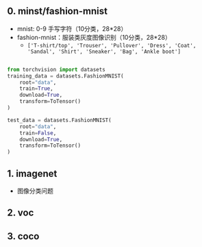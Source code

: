 
## 0. minst/fashion-mnist

- mnist: 0-9 手写字符（10分类，28*28）
- fashion-mnist：服装类灰度图像识别（10分类，28*28）
    - `['T-shirt/top', 'Trouser', 'Pullover', 'Dress', 'Coat', 'Sandal', 'Shirt', 'Sneaker', 'Bag', 'Ankle boot']`

```python

from torchvision import datasets
training_data = datasets.FashionMNIST(
    root="data",
    train=True,
    download=True,
    transform=ToTensor()
)

test_data = datasets.FashionMNIST(
    root="data",
    train=False,
    download=True,
    transform=ToTensor()
)
```

## 1. imagenet  

- 图像分类问题

## 2. voc

## 3. coco
